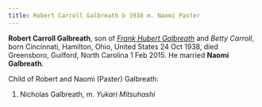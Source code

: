 ```yaml
---
title: Robert Carroll Galbreath b 1938 m. Naomi Paster
---
```


**Robert Carroll Galbreath**, son of [*Frank Hubert Galbreath*](galbreath-frank-hubert-1900.md) and *Betty Carroll*, born Cincinnati, Hamilton, Ohio, United States 24 Oct 1938, died Greensboro, Guilford, North Carolina 1 Feb 2015.  He married **Naomi Galbreath**.

Child of Robert and Naomi (Paster) Galbreath:

1. Nicholas Galbreath, m. *Yukari Mitsuhashi*
